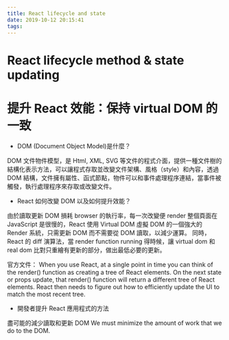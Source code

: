 ```yaml
---
title: React lifecycle and state
date: 2019-10-12 20:15:41
tags:
---
```


# React lifecycle method & state updating 


# 提升 React 效能：保持 virtual DOM 的一致

- DOM (Document Object Model)是什麼？

DOM 文件物件模型，是 Html, XML, SVG 等文件的程式介面，提供一種文件樹的結構化表示方法，可以讓程式存取並改變文件架構、風格（style）和內容，透過 DOM 結構，文件擁有屬性、函式節點，物件可以和事件處理程序連結，當事件被觸發，執行處理程序來存取或改變文件。

- React 如何改變 DOM 以及如何提升效能？

由於讀取更新 DOM 損耗 browser 的執行率，每一次改變便 render 整個頁面在 JavaScript 是很慢的，React 使用 Virtual DOM 虛擬 DOM 的一個強大的 Render 系統，只需更新 DOM 而不需要從 DOM 讀取，以減少運算。
同時， React 的 diff 演算法，當 render function running 得時候，讓 virtual dom 和 real dom 比對只重繪有更新的部分，做出最低必要的更新。

官方文件：
When you use React, at a single point in time you can think of the render() function as creating a tree of React elements. On the next state or props update, that render() function will return a different tree of React elements. React then needs to figure out how to efficiently update the UI to match the most recent tree.

- 開發者提升 React 應用程式的方法

盡可能的減少讀取和更新 DOM
We must minimize the amount of work that we do to the DOM.
